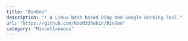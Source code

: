 ```yaml
---
title: "BinGoo"
description: "! A Linux bash based Bing and Google Dorking Tool."
url: "https://github.com/Hood3dRob1n/BinGoo"
category: "Miscellaneous"
---
```


